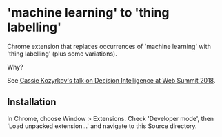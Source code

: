 'machine learning' to 'thing labelling'
=======================================

Chrome extension that replaces occurrences of 'machine learning' with 'thing labelling' (plus some variations).

Why?

See [Cassie Kozyrkov's talk on Decision Intelligence at Web Summit 2018](https://www.youtube.com/watch?v=xmwyTYAeAl4).

Installation
------------

In Chrome, choose Window > Extensions. Check 'Developer mode', then 'Load unpacked extension...' and navigate to this Source directory.
